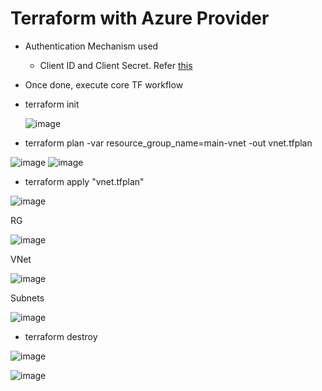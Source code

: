 # Terraform with Azure Provider
- Authentication Mechanism used
  - Client ID and Client Secret. Refer [this](Content/4_Steps_To_Run_TF_Locally.md)
- Once done, execute core TF workflow
- terraform init
      
  ![image](https://github.com/niravmsoni/terraform-on-azure/assets/6556021/8b976878-0b7b-4e1b-a08f-700372221c39)

- terraform plan -var resource_group_name=main-vnet -out vnet.tfplan

![image](https://github.com/niravmsoni/terraform-on-azure/assets/6556021/0643975e-84bc-4842-a7f8-76cf88599827)
![image](https://github.com/niravmsoni/terraform-on-azure/assets/6556021/5e989e53-a452-4c33-89db-269a2f111ff1)

- terraform apply "vnet.tfplan"

![image](https://github.com/niravmsoni/terraform-on-azure/assets/6556021/d3a568e2-53c0-4056-8cb5-e8b9591c2534)

RG

![image](https://github.com/niravmsoni/terraform-on-azure/assets/6556021/3f6ff304-3f18-4875-a3dd-3f1e84c09287)

VNet

![image](https://github.com/niravmsoni/terraform-on-azure/assets/6556021/6e089f99-bbd1-41b6-aaa9-88cb8bb8ed2f)

Subnets

![image](https://github.com/niravmsoni/terraform-on-azure/assets/6556021/5922bc51-10a7-4cb8-800a-c6b612d3baa0)

- terraform destroy

![image](https://github.com/niravmsoni/terraform-on-azure/assets/6556021/b3860d70-1020-490e-990a-5cba8f92c237)

![image](https://github.com/niravmsoni/terraform-on-azure/assets/6556021/22bb475c-c677-4a18-8662-e98a743f4146)
